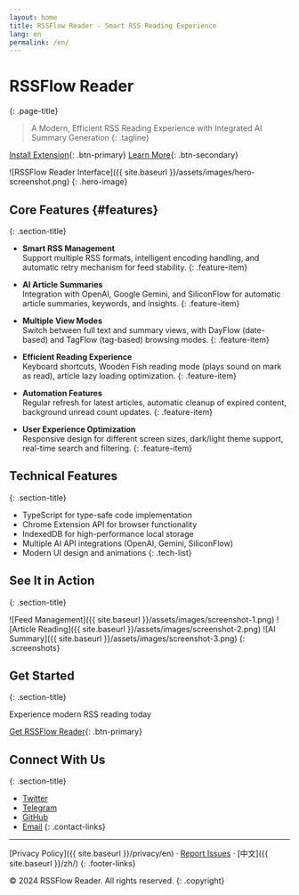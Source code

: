 ```yaml
---
layout: home
title: RSSFlow Reader - Smart RSS Reading Experience
lang: en
permalink: /en/
---
```


# RSSFlow Reader
{: .page-title}

> A Modern, Efficient RSS Reading Experience with Integrated AI Summary Generation
{: .tagline}

[Install Extension](https://chrome.google.com/webstore/detail/[extension-id]){: .btn-primary}
[Learn More](#features){: .btn-secondary}

![RSSFlow Reader Interface]({{ site.baseurl }}/assets/images/hero-screenshot.png)
{: .hero-image}

## Core Features {#features}
{: .section-title}

- **Smart RSS Management**  
  Support multiple RSS formats, intelligent encoding handling, and automatic retry mechanism for feed stability.
{: .feature-item}

- **AI Article Summaries**  
  Integration with OpenAI, Google Gemini, and SiliconFlow for automatic article summaries, keywords, and insights.
{: .feature-item}

- **Multiple View Modes**  
  Switch between full text and summary views, with DayFlow (date-based) and TagFlow (tag-based) browsing modes.
{: .feature-item}

- **Efficient Reading Experience**  
  Keyboard shortcuts, Wooden Fish reading mode (plays sound on mark as read), article lazy loading optimization.
{: .feature-item}

- **Automation Features**  
  Regular refresh for latest articles, automatic cleanup of expired content, background unread count updates.
{: .feature-item}

- **User Experience Optimization**  
  Responsive design for different screen sizes, dark/light theme support, real-time search and filtering.
{: .feature-item}

## Technical Features
{: .section-title}

- TypeScript for type-safe code implementation
- Chrome Extension API for browser functionality
- IndexedDB for high-performance local storage
- Multiple AI API integrations (OpenAI, Gemini, SiliconFlow)
- Modern UI design and animations
{: .tech-list}

## See It in Action
{: .section-title}

![Feed Management]({{ site.baseurl }}/assets/images/screenshot-1.png)
![Article Reading]({{ site.baseurl }}/assets/images/screenshot-2.png)
![AI Summary]({{ site.baseurl }}/assets/images/screenshot-3.png)
{: .screenshots}

## Get Started
{: .section-title}

Experience modern RSS reading today

[Get RSSFlow Reader](https://chrome.google.com/webstore/detail/[extension-id]){: .btn-primary}

## Connect With Us
{: .section-title}

- [Twitter](https://twitter.com/RSSFlowReader)
- [Telegram](https://t.me/RSSFlowReader)
- [GitHub](https://github.com/oinzen/RSSFlow-doc)
- [Email](mailto:zengzwf@gmail.com)
{: .contact-links}

---

[Privacy Policy]({{ site.baseurl }}/privacy/en) · 
[Report Issues](https://github.com/oinzen/RSSFlow-doc/issues) · 
[中文]({{ site.baseurl }}/zh/)
{: .footer-links}

© 2024 RSSFlow Reader. All rights reserved.
{: .copyright} 